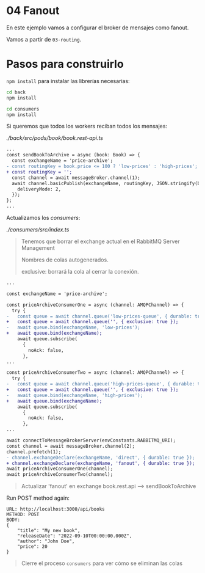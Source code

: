 # 04 Fanout

En este ejemplo vamos a configurar el broker de mensajes como fanout.

Vamos a partir de `03-routing`.

# Pasos para construirlo

`npm install` para instalar las librerías necesarias:

```bash
cd back
npm install

cd consumers
npm install

```

Si queremos que todos los workers reciban todos los mensajes:

_./back/src/pods/book/book.rest-api.ts_

```diff
...
const sendBookToArchive = async (book: Book) => {
  const exchangeName = 'price-archive';
- const routingKey = book.price <= 100 ? 'low-prices' : 'high-prices';
+ const routingKey = '';
  const channel = await messageBroker.channel(1);
  await channel.basicPublish(exchangeName, routingKey, JSON.stringify(book), {
    deliveryMode: 2,
  });
};
...

```

Actualizamos los _consumers_:

_./consumers/src/index.ts_

> Tenemos que borrar el exchange actual en el RabbitMQ Server Management
>
> Nombres de colas autogenerados.
>
> exclusive: borrará la cola al cerrar la conexión.

```diff
...

const exchangeName = 'price-archive';

const priceArchiveConsumerOne = async (channel: AMQPChannel) => {
  try {
-   const queue = await channel.queue('low-prices-queue', { durable: true });
+   const queue = await channel.queue('', { exclusive: true });
-   await queue.bind(exchangeName, 'low-prices');
+   await queue.bind(exchangeName);
    await queue.subscribe(
      {
        noAck: false,
      },
...

const priceArchiveConsumerTwo = async (channel: AMQPChannel) => {
  try {
-   const queue = await channel.queue('high-prices-queue', { durable: true });
+   const queue = await channel.queue('', { exclusive: true });
-   await queue.bind(exchangeName, 'high-prices');
+   await queue.bind(exchangeName);
    await queue.subscribe(
      {
        noAck: false,
      },
...

await connectToMessageBrokerServer(envConstants.RABBITMQ_URI);
const channel = await messageBroker.channel(2);
channel.prefetch(1);
- channel.exchangeDeclare(exchangeName, 'direct', { durable: true });
+ channel.exchangeDeclare(exchangeName, 'fanout', { durable: true });
await priceArchiveConsumerOne(channel);
await priceArchiveConsumerTwo(channel);

```

> Actualizar 'fanout' en exchange book.rest.api --> sendBookToArchive

Run POST method again:

```
URL: http://localhost:3000/api/books
METHOD: POST
BODY:
{
    "title": "My new book",
    "releaseDate": "2022-09-10T00:00:00.000Z",
    "author": "John Doe",
    "price": 20
}
```

> Cierre el proceso `consumers` para ver cómo se eliminan las colas